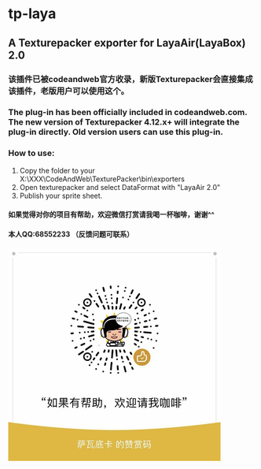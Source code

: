 ﻿# tp-laya
## A Texturepacker exporter for LayaAir(LayaBox) 2.0
### 该插件已被codeandweb官方收录，新版Texturepacker会直接集成该插件，老版用户可以使用这个。
### The plug-in has been officially included in codeandweb.com. The new version of Texturepacker 4.12.x+ will integrate the plug-in directly. Old version users can use this plug-in.
### How to use:
1. Copy the folder to your X:\XXX\CodeAndWeb\TexturePacker\bin\exporters
2. Open texturepacker and select DataFormat with "LayaAir 2.0"
3. Publish your sprite sheet.

#### 如果觉得对你的项目有帮助，欢迎微信打赏请我喝一杯咖啡，谢谢^^
#### 本人QQ:68552233 （反馈问题可联系）
![avatar](https://github.com/bjfumac/Asset/raw/master/images/wx_ma.jpg)